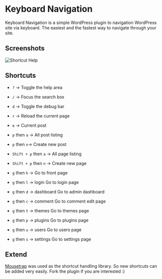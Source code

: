 # Keyboard Navigation

Keyboard Navigation is a simple WordPress plugin to navigation WordPress site via keyboard. The easiest and the fastest way to navigate through your site.

## Screenshots

![Shortcut Help](https://github.com/tareq1988/wp-keyboard-nav/raw/master/screenshot-1.png "Shortcut navigation help")

## Shortcuts
- `?` → Toggle the help area
- `/` → Focus the search box
- `d` → Toggle the debug bar
- `r` → Reload the current page
- `e` →  Current post
- `p` then `a` → All post listing
- `p` then `n`→ Create new post
- `Shift + p` then `a` → All page listing
- `Shift + p` then `n` → Create new page

- `g` then `h` → Go to front page
- `g` then `l` → login 	Go to login page
- `g` then `d` → dashboard 	Go to admin dashboard
- `g` then `c` → comment 	Go to comment edit page
- `g` then `t` → themes 	Go to themes page
- `g` then `p` → plugins 	Go to plugins page
- `g` then `u` → users 	Go to users page
- `g` then `s` → settings 	Go to settings page

## Extend
[Mousetrap](https://github.com/ccampbell/mousetrap) was used as the shortcut handling library. So new shortcuts can be added very easily. Fork the plugin if you are interested :)
